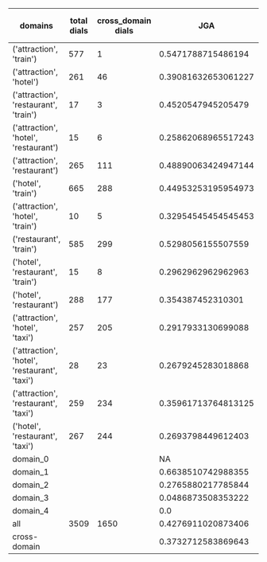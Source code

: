 | domains                                       |   total dials |   cross_domain dials | JGA                 | RSA                | TA                 | CDTA                |   total turns |   cross-domain turns |
|-----------------------------------------------|---------------|----------------------|---------------------|--------------------|--------------------|---------------------|---------------|----------------------|
| ('attraction', 'train')                       |           577 |                    1 | 0.5471788715486194  | 0.8699728551079908 | 0.7877551020408163 | 0.0                 |          4165 |                    1 |
| ('attraction', 'hotel')                       |           261 |                   46 | 0.39081632653061227 | 0.7946350437756711 | 0.6525510204081633 | 0.6304347826086957  |          1960 |                   46 |
| ('attraction', 'restaurant', 'train')         |            17 |                    3 | 0.4520547945205479  | 0.773850936871771  | 0.684931506849315  | 1.0                 |           146 |                    3 |
| ('attraction', 'hotel', 'restaurant')         |            15 |                    6 | 0.25862068965517243 | 0.7566050816050818 | 0.6120689655172413 | 0.5                 |           116 |                    6 |
| ('attraction', 'restaurant')                  |           265 |                  111 | 0.48890063424947144 | 0.8424948147005391 | 0.7293868921775899 | 0.672566371681416   |          1892 |                  113 |
| ('hotel', 'train')                            |           665 |                  288 | 0.44953253195954973 | 0.8644366410784909 | 0.7116962411753482 | 0.6805970149253732  |          5241 |                  335 |
| ('attraction', 'hotel', 'train')              |            10 |                    5 | 0.32954545454545453 | 0.7048433919022153 | 0.6022727272727273 | 0.5                 |            88 |                    6 |
| ('restaurant', 'train')                       |           585 |                  299 | 0.5298056155507559  | 0.8868738019494269 | 0.7710583153347732 | 0.6509695290858726  |          4630 |                  361 |
| ('hotel', 'restaurant', 'train')              |            15 |                    8 | 0.2962962962962963  | 0.750947495916536  | 0.6444444444444445 | 0.3333333333333333  |           135 |                    9 |
| ('hotel', 'restaurant')                       |           288 |                  177 | 0.354387452310301   | 0.8268275315250536 | 0.6477320898685884 | 0.4828897338403042  |          2359 |                  263 |
| ('attraction', 'hotel', 'taxi')               |           257 |                  205 | 0.2917933130699088  | 0.7573512226416877 | 0.5918367346938775 | 0.33073929961089493 |          2303 |                  257 |
| ('attraction', 'hotel', 'restaurant', 'taxi') |            28 |                   23 | 0.2679245283018868  | 0.709755697017147  | 0.5509433962264151 | 0.41025641025641024 |           265 |                   39 |
| ('attraction', 'restaurant', 'taxi')          |           259 |                  234 | 0.35961713764813125 | 0.7790716663410387 | 0.6093892433910666 | 0.32303370786516855 |          2194 |                  356 |
| ('hotel', 'restaurant', 'taxi')               |           267 |                  244 | 0.2693798449612403  | 0.7901058177930014 | 0.5775193798449613 | 0.3603082851637765  |          2580 |                  519 |
| domain_0                                      |               |                      | NA                  | NA                 | NA                 | NA                  |             0 |                    0 |
| domain_1                                      |               |                      | 0.6638510742988355  | 0.872672549484175  | 0.7402821059537478 | NA                  |         12194 |                    0 |
| domain_2                                      |               |                      | 0.2765880217785844  | 0.8206991291847267 | 0.6783303085299456 | 0.59631277813096    |         13775 |                 1573 |
| domain_3                                      |               |                      | 0.0486873508353222  | 0.7015411906483101 | 0.4954653937947494 | 0.23233695652173914 |          2095 |                  736 |
| domain_4                                      |               |                      | 0.0                 | 0.6686263736263737 | 0.6                | 0.2                 |            10 |                    5 |
| all                                           |          3509 |                 1650 | 0.4276911020873406  | 0.833761236957981  | 0.691565149248415  | 0.47968885047536736 |         28074 |                 2314 |
| cross-domain                                  |               |                      | 0.3732712583869643  | 0.8240502215245555 | 0.6533616322059428 | 0.47968885047536736 |         14606 |                 2314 |
